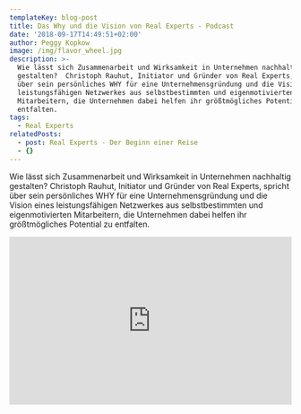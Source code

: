 ```yaml
---
templateKey: blog-post
title: Das Why und die Vision von Real Experts - Podcast
date: '2018-09-17T14:49:51+02:00'
author: Peggy Kopkow
image: /img/flavor_wheel.jpg
description: >-
  Wie lässt sich Zusammenarbeit und Wirksamkeit in Unternehmen nachhaltig
  gestalten?  Christoph Rauhut, Initiator und Gründer von Real Experts, spricht
  über sein persönliches WHY für eine Unternehmensgründung und die Vision eines
  leistungsfähigen Netzwerkes aus selbstbestimmten und eigenmotivierten
  Mitarbeitern, die Unternehmen dabei helfen ihr größtmögliches Potential zu
  entfalten.
tags:
  - Real Experts
relatedPosts:
  - post: Real Experts - Der Beginn einer Reise
  - {}
---
```

Wie lässt sich Zusammenarbeit und Wirksamkeit in Unternehmen nachhaltig gestalten?  Christoph Rauhut, Initiator und Gründer von Real Experts, spricht über sein persönliches WHY für eine Unternehmensgründung und die Vision eines leistungsfähigen Netzwerkes aus selbstbestimmten und eigenmotivierten Mitarbeitern, die Unternehmen dabei helfen ihr größtmögliches Potential zu entfalten.

<iframe width="100%" height="300" scrolling="no" frameborder="no" allow="autoplay" src="https://w.soundcloud.com/player/?url=https%3A//api.soundcloud.com/tracks/495664812&color=%23ff5500&auto_play=false&hide_related=false&show_comments=true&show_user=true&show_reposts=false&show_teaser=true&visual=true"></iframe>
